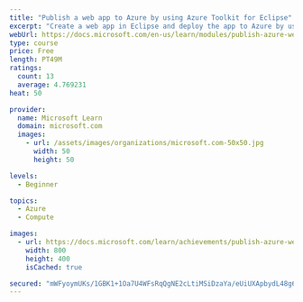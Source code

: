 ```yaml
---
title: "Publish a web app to Azure by using Azure Toolkit for Eclipse"
excerpt: "Create a web app in Eclipse and deploy the app to Azure by using Azure Toolkit for Eclipse."
webUrl: https://docs.microsoft.com/en-us/learn/modules/publish-azure-web-app-with-azure-toolkit-eclipse/
type: course
price: Free
length: PT49M
ratings:
  count: 13
  average: 4.769231
heat: 50

provider:
  name: Microsoft Learn
  domain: microsoft.com
  images:
    - url: /assets/images/organizations/microsoft.com-50x50.jpg
      width: 50
      height: 50

levels:
  - Beginner

topics:
  - Azure
  - Compute

images:
  - url: https://docs.microsoft.com/learn/achievements/publish-azure-web-app-with-azure-toolkit-eclipse-social.png
    width: 800
    height: 400
    isCached: true

secured: "mWFyoymUKs/1GBK1+1Oa7U4WFsRqQgNE2cLtiMSiDzaYa/eUiUXApbydL48g6INrIlWCBVYkJop+Sixi1CE+haIwfpSAEqbAVOPqQoHjyDJVLJH7Og0ChwZZFOPw27fxdivmjqHaNj8UlQ3zjjoyOSbiycZiNia1aegESAJ9d3KkJNZgx90sYxoOFhbBLGdTonLycq53DT3EboiKCCKoYSLB8jhCx+HfR1xpTOm9usUXeS1vIpMaUCpG2CrOD8Bz6XC5YuEvr82BVZ8YNCatEYyK3yOx8Nfg4q90/ojiDlKTwt/6CzBXMvoRyzsdcNnXPNagw093S3LyuUYBgYmgj6L7EZVJinun0eimq/3xRPh4oKGD1ZejzD7IK+O+T3cqcb+n28ttb4/iOeXdpCZcgwNqb7iaYHgq9iLx1ieBBxc=;NEY/b0imMmVBZwDEv+4AvA=="
---
```


